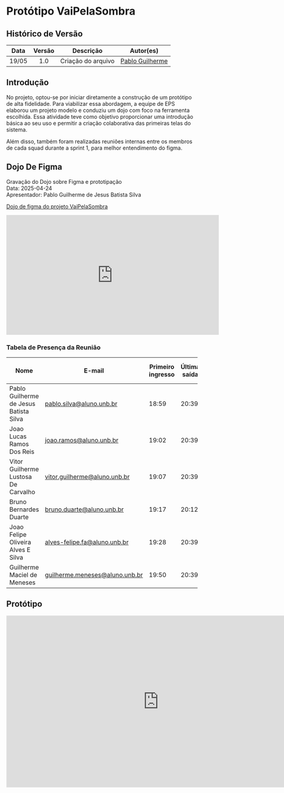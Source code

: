 # Protótipo VaiPelaSombra

## Histórico de Versão
| Data | Versão | Descrição | Autor(es)|
|:----:|:------:|:---------:|:--------:|
| 19/05 | 1.0 | Criação do arquivo | [Pablo Guilherme](https://github.com/PabloGJBS)|

## Introdução

No projeto, optou-se por iniciar diretamente a construção de um protótipo de alta fidelidade. Para viabilizar essa abordagem, a equipe de EPS elaborou um projeto modelo e conduziu um dojo com foco na ferramenta escolhida. Essa atividade teve como objetivo proporcionar uma introdução básica ao seu uso e permitir a criação colaborativa das primeiras telas do sistema.

Além disso, também foram realizadas reuniões internas entre os membros de cada squad durante a sprint 1, para melhor entendimento do figma. 

## Dojo De Figma

Gravação do Dojo sobre Figma e prototipação  
Data: 2025-04-24  
Apresentador: Pablo Guilherme de Jesus Batista Silva

[Dojo de figma do projeto VaiPelaSombra](https://youtu.be/V6sUHsxxG-Q)

<iframe width="560" height="315" src="https://www.youtube.com/embed/V6sUHsxxG-Q" title="YouTube video player" frameborder="0" allow="accelerometer; autoplay; clipboard-write; encrypted-media; gyroscope; picture-in-picture" allowfullscreen></iframe>

### Tabela de Presença da Reunião

| Nome                                       | E-mail                                | Primeiro ingresso | Última saída | Duração da reunião | Função       |
|-------------------------------------------|----------------------------------------|-------------------|--------------|--------------------|--------------|
| Pablo Guilherme de Jesus Batista Silva    | pablo.silva@aluno.unb.br              | 18:59             | 20:39        | 1h 39min 28s       | Organizador  |
| Joao Lucas Ramos Dos Reis                 | joao.ramos@aluno.unb.br               | 19:02             | 20:39        | 1h 33min 43s       | Participante |
| Vitor Guilherme Lustosa De Carvalho       | vitor.guilherme@aluno.unb.br          | 19:07             | 20:39        | 1h 32min           | Participante |
| Bruno Bernardes Duarte                    | bruno.duarte@aluno.unb.br             | 19:17             | 20:12        | 48min 16s          | Participante |
| Joao Felipe Oliveira Alves E Silva        | alves-felipe.fa@aluno.unb.br          | 19:28             | 20:39        | 1h 10min 52s       | Participante |
| Guilherme Maciel de Meneses               | guilherme.meneses@aluno.unb.br        | 19:50             | 20:39        | 48min 52s          | Participante |

## Protótipo

<iframe style="border: 1px solid rgba(0, 0, 0, 0.1);" width="800" height="450" src="https://embed.figma.com/design/IBJLJvIPZvTaPFWOWDwOpp/Prototipo-VaiPelaSombra?node-id=0-1&embed-host=share" allowfullscreen></iframe>
